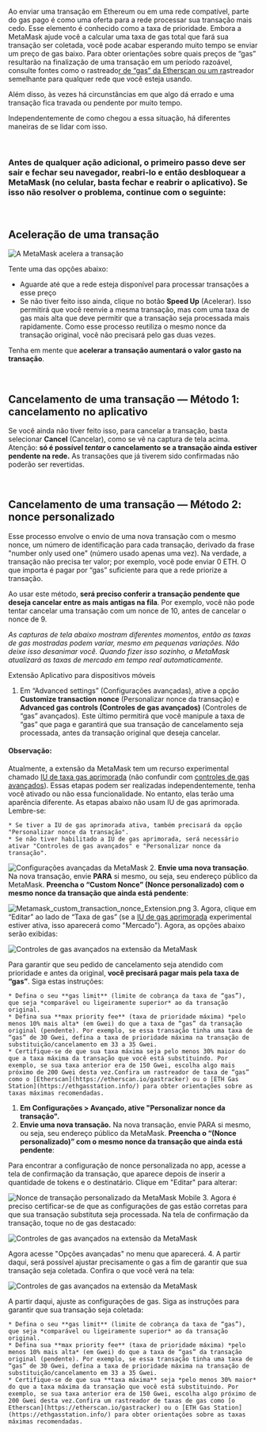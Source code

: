 Ao enviar uma transação em Ethereum ou em uma rede compatível, parte do gas pago é como uma oferta para a rede processar sua transação mais cedo. Esse elemento é conhecido como a taxa de prioridade. Embora a MetaMask ajude você a calcular uma taxa de gas total que fará sua transação ser coletada, você pode acabar esperando muito tempo se enviar um preço de gas baixo. Para obter orientações sobre quais preços de “gas” resultarão na finalização de uma transação em um período razoável, consulte fontes como o rastreado[r de “gas” da Etherscan ou um ra](https://etherscan.io/gastracker)streador semelhante para qualquer rede que você esteja usando.


Além disso, às vezes há circunstâncias em que algo dá errado e uma transação fica travada ou pendente por muito tempo.


Independentemente de como chegou a essa situação, há diferentes maneiras de se lidar com isso.


 


### Antes de qualquer ação adicional, o primeiro passo deve ser sair e fechar seu navegador, reabri-lo e então desbloquear a MetaMask (no celular, basta fechar e reabrir o aplicativo). Se isso não resolver o problema, continue com o seguinte:


 


**Aceleração de uma transação**
-------------------------------


![A MetaMask acelera a transação](https://support.metamask.io/hc/article_attachments/12927043481371)


Tente uma das opções abaixo:


* Aguarde até que a rede esteja disponível para processar transações a esse preço
* Se não tiver feito isso ainda, clique no botão **Speed Up** (Acelerar). Isso permitirá que você reenvie a mesma transação, mas com uma taxa de gas mais alta que deve permitir que a transação seja processada mais rapidamente. Como esse processo reutiliza o mesmo nonce da transação original, você não precisará pelo gas duas vezes.


Tenha em mente que **acelerar a transação aumentará o valor gasto na transação**.


 


**Cancelamento de uma transação — Método 1: cancelamento no aplicativo**
------------------------------------------------------------------------


Se você ainda não tiver feito isso, para cancelar a transação, basta selecionar **Cancel** (Cancelar), como se vê na captura de tela acima. Atenção: **só é possível *tentar* o cancelamento se a transação ainda estiver pendente na rede.** As transações que já tiverem sido confirmadas não poderão ser revertidas.


 


**Cancelamento de uma transação — Método 2: nonce personalizado**
-----------------------------------------------------------------


Esse processo envolve o envio de uma nova transação com o mesmo nonce, um número de identificação para cada transação, derivado da frase "number only used one" (número usado apenas uma vez). Na verdade, a transação não precisa ter valor; por exemplo, você pode enviar 0 ETH. O que importa é pagar por “gas” suficiente para que a rede priorize a transação. 


Ao usar este método, **será preciso conferir a transação pendente que deseja cancelar entre as mais antigas na fila**. Por exemplo, você não pode tentar cancelar uma transação com um nonce de 10, antes de cancelar o nonce de 9. 


*As capturas de tela abaixo mostram diferentes momentos, então as taxas de gas mostradas podem variar, mesmo em pequenas variações. Não deixe isso desanimar você. Quando fizer isso sozinho, a MetaMask atualizará as taxas de mercado em tempo real automaticamente.*




Extensão Aplicativo para dispositivos móveis


1. Em “Advanced settings” (Configurações avançadas), ative a opção **Customize transaction nonce** (Personalizar nonce da transação) e **Advanced gas controls (Controles de gas avançados)** (Controles de “gas” avançados). Este último permitirá que você manipule a taxa de “gas” que paga e garantirá que sua transação de cancelamento seja processada, antes da transação original que deseja cancelar.



#### Observação:


Atualmente, a extensão da MetaMask tem um recurso experimental chamado [IU de taxa gas aprimorada](https://metamask.io/1559/) (não confundir com [controles de gas avançados](https://support.metamask.io/hc/en-us/articles/360022895972)). Essas etapas podem ser realizadas independentemente, tenha você ativado ou não essa funcionalidade. No entanto, elas terão uma aparência diferente. As etapas abaixo não usam IU de gas aprimorada. Lembre-se:



	* Se tiver a IU de gas aprimorada ativa, também precisará da opção "Personalizar nonce da transação".
	* Se não tiver habilitado a IU de gas aprimorada, será necessário ativar "Controles de gas avançados" e "Personalizar nonce da transação".

![Configurações avançadas da MetaMask](https://support.metamask.io/hc/article_attachments/12927064113947)
2. **Envie uma nova transação**. Na nova transação, envie **PARA** si mesmo, ou seja, seu endereço público da MetaMask. **Preencha o “Custom Nonce” (Nonce personalizado) com o mesmo nonce da transação que ainda está pendente**:


![Metamask_custom_transaction_nonce_Extension.png](https://support.metamask.io/hc/article_attachments/12927064259483)
3. Agora, clique em “Editar” ao lado de “Taxa de gas” (se a [IU de gas aprimorada](https://support.metamask.io/hc/en-us/articles/360022895972-Using-advanced-gas-controls#:~:text=%C2%A0-,Enhanced%20Gas%20UI,-Since%20the%20introduction) experimental estiver ativa, isso aparecerá como "Mercado"). Agora, as opções abaixo serão exibidas:


![Controles de gas avançados na extensão da MetaMask](https://support.metamask.io/hc/article_attachments/12927065407515)


Para garantir que seu pedido de cancelamento seja atendido com prioridade e antes da original, **você precisará pagar mais pela taxa de “gas”**. Siga estas instruções:


	* Defina o seu **gas limit** (limite de cobrança da taxa de “gas”), que seja *comparável ou ligeiramente superior* ao da transação original.
	* Defina sua **max priority fee** (taxa de prioridade máxima) *pelo menos 10% mais alta* (em Gwei) do que a taxa de “gas” da transação original (pendente). Por exemplo, se essa transação tinha uma taxa de “gas” de 30 Gwei, defina a taxa de prioridade máxima na transação de substituição/cancelamento em 33 a 35 Gwei.
	* Certifique-se de que sua taxa máxima seja pelo menos 30% maior do que a taxa máxima da transação que você está substituindo. Por exemplo, se sua taxa anterior era de 150 Gwei, escolha algo mais próximo de 200 Gwei desta vez.Confira um rastreador de taxa de “gas” como o [Etherscan](https://etherscan.io/gastracker) ou o [ETH Gas Station](https://ethgasstation.info/) para obter orientações sobre as taxas máximas recomendadas.




1. **Em Configurações > Avançado, ative "Personalizar nonce da transação".**
2. **Envie uma nova transação.** Na nova transação, envie PARA si mesmo, ou seja, seu endereço público da MetaMask. **Preencha o “(Nonce personalizado)” com o mesmo nonce da transação que ainda está pendente**:


Para encontrar a configuração de nonce personalizada no app, acesse a tela de confirmação da transação, que aparece depois de inserir a quantidade de tokens e o destinatário. Clique em "Editar" para alterar:


![Nonce de transação personalizado da MetaMask Mobile](https://support.metamask.io/hc/article_attachments/12927068442907)
3. Agora é preciso certificar-se de que as configurações de gas estão corretas para que sua transação substituta seja processada. Na tela de confirmação da transação, toque no de gas destacado:


![Controles de gas avançados na extensão da MetaMask](https://support.metamask.io/hc/article_attachments/12927041593755)


Agora acesse "Opções avançadas" no menu que aparecerá.
4. A partir daqui, será possível ajustar precisamente o gas a fim de garantir que sua transação seja coletada. Confira o que você verá na tela:


![Controles de gas avançados na extensão da MetaMask](https://support.metamask.io/hc/article_attachments/12927063201691)


A partir daqui, ajuste as configurações de gas. Siga as instruções para garantir que sua transação seja coletada:


	* Defina o seu **gas limit** (limite de cobrança da taxa de “gas”), que seja *comparável ou ligeiramente superior* ao da transação original.
	* Defina sua **max priority fee** (taxa de prioridade máxima) *pelo menos 10% mais alta* (em Gwei) do que a taxa de “gas” da transação original (pendente). Por exemplo, se essa transação tinha uma taxa de “gas” de 30 Gwei, defina a taxa de prioridade máxima na transação de substituição/cancelamento em 33 a 35 Gwei.
	* Certifique-se de que sua **taxa máxima** seja *pelo menos 30% maior* do que a taxa máxima da transação que você está substituindo. Por exemplo, se sua taxa anterior era de 150 Gwei, escolha algo próximo de 200 Gwei desta vez.Confira um rastreador de taxas de gas como [o Etherscan](https://etherscan.io/gastracker) ou o [ETH Gas Station](https://ethgasstation.info/) para obter orientações sobre as taxas máximas recomendadas.



